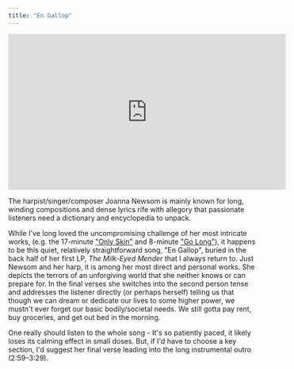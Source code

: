 ```yaml
---
title: "En Gallop"
---
```

<p class="aspect-ratio aspect-ratio--16x9">
  <iframe
    class="aspect-ratio--object"
    width="560"
    height="315"
    src="https://www.youtube.com/embed/Yr7zXskhy68"
    frameborder="0"
    allowfullscreen></iframe>
</p>

The harpist/singer/composer Joanna Newsom is mainly known for long, winding compositions and dense lyrics rife with allegory that passionate listeners need a dictionary and encyclopedia to unpack.

While I've long loved the uncompromising challenge of her most intricate works, (e.g. the 17-minute ["Only Skin"](https://youtu.be/1iSpddh1U6E) and 8-minute ["Go Long"](https://youtu.be/CBtVaHkJc4I)), it happens to be this quiet, relatively straightforward song, "En Gallop", buried in the back half of her first LP, *The Milk-Eyed Mender* that I always return to. Just Newsom and her harp, it is among her most direct and personal works. She depicts the terrors of an unforgiving world that she neither knows or can prepare for. In the final verses she switches into the second person tense and addresses the listener directly (or perhaps herself) telling us that though we can dream or dedicate our lives to some higher power, we mustn't ever forget our basic bodily/societal needs. We still gotta pay rent, buy groceries, and get out bed in the morning.

One really should listen to the whole song - It's so patiently paced, it likely loses its calming effect in small doses. But, if I'd have to choose a key section, I'd suggest her final verse leading into the long instrumental outro (2:59–3:29).
